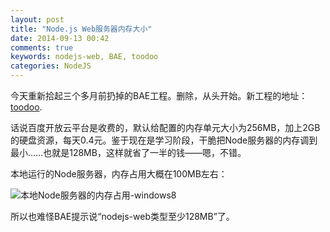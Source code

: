 ```yaml
---
layout: post
title: "Node.js Web服务器内存大小"
date: 2014-09-13 00:42
comments: true
keywords: nodejs-web, BAE, toodoo
categories: NodeJS
---
```

今天重新拾起三个多月前扔掉的BAE工程。删除，从头开始。新工程的地址： <a href="http://toodoo.duapp.com/" target="_blank">toodoo</a>.

话说百度开放云平台是收费的，默认给配置的内存单元大小为256MB，加上2GB的硬盘资源，每天0.4元。鉴于现在是学习阶段，干脆把Node服务器的内存调到最小……也就是128MB，这样就省了一半的钱——嗯，不错。

本地运行的Node服务器，内存占用大概在100MB左右：

<img src="/images/blog/node/2014/09/13/Node-localserver-consume.png" title="本地Node服务器的内存占用-windows8">

所以也难怪BAE提示说“nodejs-web类型至少128MB”了。